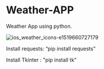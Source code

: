 
# Weather-APP
Weather App using python.


![ios_weather_icons-e1519660727179](https://user-images.githubusercontent.com/68140840/180730853-605699d9-0d09-4cf7-abf8-bd3f67976e5c.jpeg)

Install requests: “pip install requests”


Install Tkinter : "pip install tk"

